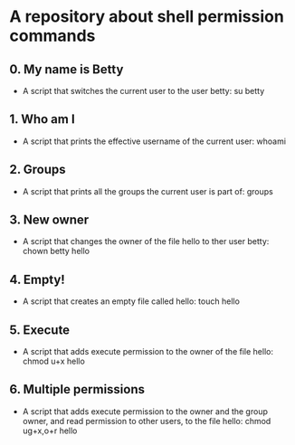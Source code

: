 # A repository about shell permission commands
## 0. My name is Betty
* A script that switches the current user to the user betty: su betty
## 1. Who am I
* A script that prints the effective username of the current user: whoami
## 2. Groups
* A script that prints all the groups the current user is part of: groups
## 3. New owner
* A script that changes the owner of the file hello to ther user betty: chown betty hello
## 4. Empty!
* A script that creates an empty file called hello: touch hello
## 5. Execute
* A script that adds execute permission to the owner of the file hello: chmod u+x hello
## 6. Multiple permissions
* A script that adds execute permission to the owner and the group owner, and read permission to other users, to the file hello: chmod ug+x,o+r hello
